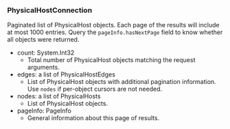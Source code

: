 ### PhysicalHostConnection
Paginated list of PhysicalHost objects. Each page of the results will include at most 1000 entries. Query the `pageInfo.hasNextPage` field to know whether all objects were returned.

- count: System.Int32
  - Total number of PhysicalHost objects matching the request arguments.
- edges: a list of PhysicalHostEdges
  - List of PhysicalHost objects with additional pagination information. Use `nodes` if per-object cursors are not needed.
- nodes: a list of PhysicalHosts
  - List of PhysicalHost objects.
- pageInfo: PageInfo
  - General information about this page of results.
